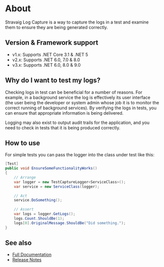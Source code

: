 # About

Stravaig Log Capture is a way to capture the logs in a test and examine them to ensure they are being generated correctly.

## Version & Framework support

* v1.x: Supports .NET Core 3.1 & .NET 5
* v2.x: Supports .NET 6.0, 7.0 & 8.0
* v3.x: Supports .NET 6.0, 8.0 & 9.0

## Why do I want to test my logs?

Checking logs in test can be beneficial for a number of reasons.
For example, in a background service the log is effectively its user
interface (the user being the developer or system admin whose job it
is to monitor the correct running of background services). By verifying
the logs in tests, you can ensure that appropriate information is being
delivered.

Logging may also exist to output audit trails for the application, and you
need to check in tests that it is being produced correctly.

## How to use

For simple tests you can pass the logger into the class under test like this:

```csharp
[Test]
public void EnsureSomeFunctionalityWorks()
{
    // Arrange
    var logger = new TestCaptureLogger<ServiceClass>();
    var service = new ServiceClass(logger);
    
    // Act
    service.DoSomething();
    
    // Assert
    var logs = logger.GetLogs();
    logs.Count.ShouldBe(1);
    logs[0].OriginalMessage.ShouldBe("Did something.");
}
```

## See also

* [Full Documentation](https://stravaig-projects.github.io/Stravaig.Extensions.Logging.Diagnostics/)
* [Release Notes](https://github.com/Stravaig-Projects/Stravaig.Extensions.Logging.Diagnostics/releases)
